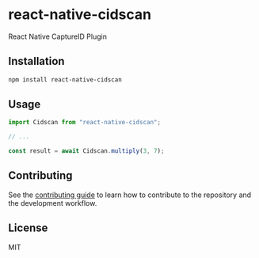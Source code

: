 # react-native-cidscan

React Native CaptureID Plugin

## Installation

```sh
npm install react-native-cidscan
```

## Usage

```js
import Cidscan from "react-native-cidscan";

// ...

const result = await Cidscan.multiply(3, 7);
```

## Contributing

See the [contributing guide](CONTRIBUTING.md) to learn how to contribute to the repository and the development workflow.

## License

MIT
